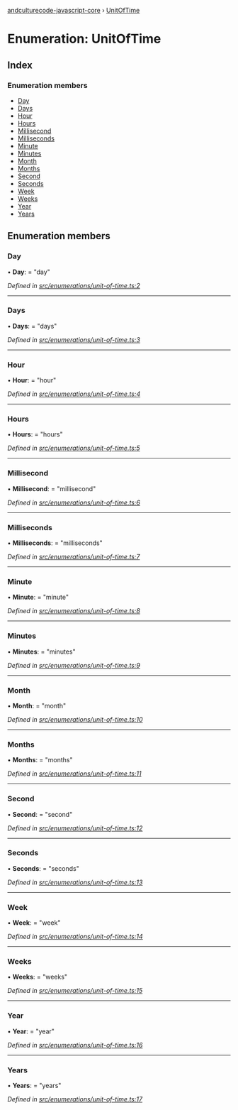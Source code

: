 [andculturecode-javascript-core](../README.md) › [UnitOfTime](unitoftime.md)

# Enumeration: UnitOfTime

## Index

### Enumeration members

* [Day](unitoftime.md#day)
* [Days](unitoftime.md#days)
* [Hour](unitoftime.md#hour)
* [Hours](unitoftime.md#hours)
* [Millisecond](unitoftime.md#millisecond)
* [Milliseconds](unitoftime.md#milliseconds)
* [Minute](unitoftime.md#minute)
* [Minutes](unitoftime.md#minutes)
* [Month](unitoftime.md#month)
* [Months](unitoftime.md#months)
* [Second](unitoftime.md#second)
* [Seconds](unitoftime.md#seconds)
* [Week](unitoftime.md#week)
* [Weeks](unitoftime.md#weeks)
* [Year](unitoftime.md#year)
* [Years](unitoftime.md#years)

## Enumeration members

###  Day

• **Day**: = "day"

*Defined in [src/enumerations/unit-of-time.ts:2](https://github.com/AndcultureCode/AndcultureCode.JavaScript.Core/blob/9ff85e0/src/enumerations/unit-of-time.ts#L2)*

___

###  Days

• **Days**: = "days"

*Defined in [src/enumerations/unit-of-time.ts:3](https://github.com/AndcultureCode/AndcultureCode.JavaScript.Core/blob/9ff85e0/src/enumerations/unit-of-time.ts#L3)*

___

###  Hour

• **Hour**: = "hour"

*Defined in [src/enumerations/unit-of-time.ts:4](https://github.com/AndcultureCode/AndcultureCode.JavaScript.Core/blob/9ff85e0/src/enumerations/unit-of-time.ts#L4)*

___

###  Hours

• **Hours**: = "hours"

*Defined in [src/enumerations/unit-of-time.ts:5](https://github.com/AndcultureCode/AndcultureCode.JavaScript.Core/blob/9ff85e0/src/enumerations/unit-of-time.ts#L5)*

___

###  Millisecond

• **Millisecond**: = "millisecond"

*Defined in [src/enumerations/unit-of-time.ts:6](https://github.com/AndcultureCode/AndcultureCode.JavaScript.Core/blob/9ff85e0/src/enumerations/unit-of-time.ts#L6)*

___

###  Milliseconds

• **Milliseconds**: = "milliseconds"

*Defined in [src/enumerations/unit-of-time.ts:7](https://github.com/AndcultureCode/AndcultureCode.JavaScript.Core/blob/9ff85e0/src/enumerations/unit-of-time.ts#L7)*

___

###  Minute

• **Minute**: = "minute"

*Defined in [src/enumerations/unit-of-time.ts:8](https://github.com/AndcultureCode/AndcultureCode.JavaScript.Core/blob/9ff85e0/src/enumerations/unit-of-time.ts#L8)*

___

###  Minutes

• **Minutes**: = "minutes"

*Defined in [src/enumerations/unit-of-time.ts:9](https://github.com/AndcultureCode/AndcultureCode.JavaScript.Core/blob/9ff85e0/src/enumerations/unit-of-time.ts#L9)*

___

###  Month

• **Month**: = "month"

*Defined in [src/enumerations/unit-of-time.ts:10](https://github.com/AndcultureCode/AndcultureCode.JavaScript.Core/blob/9ff85e0/src/enumerations/unit-of-time.ts#L10)*

___

###  Months

• **Months**: = "months"

*Defined in [src/enumerations/unit-of-time.ts:11](https://github.com/AndcultureCode/AndcultureCode.JavaScript.Core/blob/9ff85e0/src/enumerations/unit-of-time.ts#L11)*

___

###  Second

• **Second**: = "second"

*Defined in [src/enumerations/unit-of-time.ts:12](https://github.com/AndcultureCode/AndcultureCode.JavaScript.Core/blob/9ff85e0/src/enumerations/unit-of-time.ts#L12)*

___

###  Seconds

• **Seconds**: = "seconds"

*Defined in [src/enumerations/unit-of-time.ts:13](https://github.com/AndcultureCode/AndcultureCode.JavaScript.Core/blob/9ff85e0/src/enumerations/unit-of-time.ts#L13)*

___

###  Week

• **Week**: = "week"

*Defined in [src/enumerations/unit-of-time.ts:14](https://github.com/AndcultureCode/AndcultureCode.JavaScript.Core/blob/9ff85e0/src/enumerations/unit-of-time.ts#L14)*

___

###  Weeks

• **Weeks**: = "weeks"

*Defined in [src/enumerations/unit-of-time.ts:15](https://github.com/AndcultureCode/AndcultureCode.JavaScript.Core/blob/9ff85e0/src/enumerations/unit-of-time.ts#L15)*

___

###  Year

• **Year**: = "year"

*Defined in [src/enumerations/unit-of-time.ts:16](https://github.com/AndcultureCode/AndcultureCode.JavaScript.Core/blob/9ff85e0/src/enumerations/unit-of-time.ts#L16)*

___

###  Years

• **Years**: = "years"

*Defined in [src/enumerations/unit-of-time.ts:17](https://github.com/AndcultureCode/AndcultureCode.JavaScript.Core/blob/9ff85e0/src/enumerations/unit-of-time.ts#L17)*
